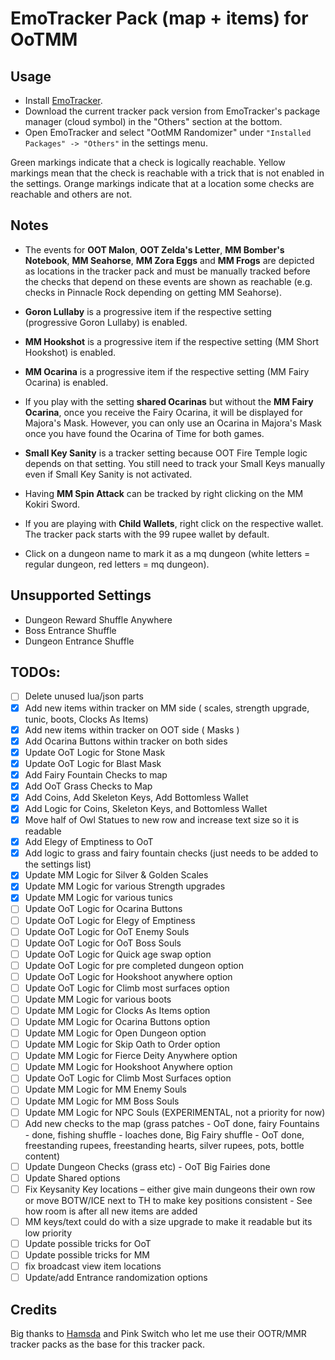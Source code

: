 # EmoTracker Pack (map + items) for OoTMM

## Usage

- Install [EmoTracker](https://emotracker.net/download/).
- Download the current tracker pack version from EmoTracker's package manager (cloud symbol) in the "Others" section at the bottom.
- Open EmoTracker and select "OotMM Randomizer" under `"Installed Packages" -> "Others"` in the settings menu.

Green markings indicate that a check is logically reachable. Yellow markings mean that the check is reachable with a trick that is not enabled in the settings. Orange markings indicate that at a location some checks are reachable and others are not.

## Notes

- The events for **OOT Malon**, **OOT Zelda's Letter**, **MM Bomber's Notebook**, **MM Seahorse**, **MM Zora Eggs** and **MM Frogs** are depicted as locations in the tracker pack and must be manually tracked before the checks that depend on these events are shown as reachable (e.g. checks in Pinnacle Rock depending on getting MM Seahorse).

- **Goron Lullaby** is a progressive item if the respective setting (progressive Goron Lullaby) is enabled.

- **MM Hookshot** is a progressive item if the respective setting (MM Short Hookshot) is enabled.

- **MM Ocarina** is a progressive item if the respective setting (MM Fairy Ocarina) is enabled.

- If you play with the setting **shared Ocarinas** but without the **MM Fairy Ocarina**, once you receive the Fairy Ocarina, it will be displayed for Majora's Mask. However, you can only use an Ocarina in Majora's Mask once you have found the Ocarina of Time for both games.

- **Small Key Sanity** is a tracker setting because OOT Fire Temple logic depends on that setting. You still need to track your Small Keys manually even if Small Key Sanity is not activated.

- Having **MM Spin Attack** can be tracked by right clicking on the MM Kokiri Sword.

- If you are playing with **Child Wallets**, right click on the respective wallet. The tracker pack starts with the 99 rupee wallet by default.

- Click on a dungeon name to mark it as a mq dungeon (white letters = regular dungeon, red letters = mq dungeon).

## Unsupported Settings

- Dungeon Reward Shuffle Anywhere
- Boss Entrance Shuffle
- Dungeon Entrance Shuffle

## TODOs:

- [ ] Delete unused lua/json parts
- [X] Add new items within tracker on MM side ( scales, strength upgrade, tunic, boots, Clocks As Items)
- [X] Add new items within tracker on OOT side ( Masks )
- [X] Add Ocarina Buttons within tracker on both sides
- [X] Update OoT Logic for Stone Mask 
- [X] Update OoT Logic for Blast Mask
- [X] Add Fairy Fountain Checks to map
- [X] Add OoT Grass Checks to Map
- [X] Add Coins, Add Skeleton Keys, Add Bottomless Wallet
- [X] Add Logic for Coins, Skeleton Keys, and Bottomless Wallet
- [X] Move half of Owl Statues to new row and increase text size so it is readable 
- [X] Add Elegy of Emptiness to OoT
- [X] Add logic to grass and fairy fountain checks (just needs to be added to the settings list)
- [X] Update MM Logic for Silver & Golden Scales
- [X] Update MM Logic for various Strength upgrades
- [X] Update MM Logic for various tunics
- [ ] Update OoT Logic for Ocarina Buttons
- [ ] Update OoT Logic for Elegy of Emptiness
- [ ] Update OoT Logic for OoT Enemy Souls
- [ ] Update OoT Logic for OoT Boss Souls
- [ ] Update OoT Logic for Quick age swap option
- [ ] Update OoT Logic for pre completed dungeon option
- [ ] Update OoT Logic for Hookshoot anywhere option
- [ ] Update OoT Logic for Climb most surfaces option
- [ ] Update MM Logic for various boots
- [ ] Update MM Logic for Clocks As Items option
- [ ] Update MM Logic for Ocarina Buttons option
- [ ] Update MM Logic for Open Dungeon option
- [ ] Update MM Logic for Skip Oath to Order option
- [ ] Update MM Logic for Fierce Deity Anywhere option
- [ ] Update MM Logic for Hookshoot Anywhere option
- [ ] Update OoT Logic for Climb Most Surfaces option
- [ ] Update MM Logic for MM Enemy Souls
- [ ] Update MM Logic for MM Boss Souls
- [ ] Update MM Logic for NPC Souls (EXPERIMENTAL, not a priority for now)
- [ ] Add new checks to the map (grass patches - OoT done, fairy Fountains - done, fishing shuffle - loaches done, Big Fairy shuffle - OoT done, freestanding rupees, freestanding hearts, silver rupees, pots, bottle content)
- [ ] Update Dungeon Checks (grass etc) - OoT Big Fairies done
- [ ] Update Shared options
- [ ] Fix Keysanity Key locations – either give main dungeons their own row or move BOTW/ICE next to TH to make key positions consistent - See how room is after all new items are added
- [ ] MM keys/text could do with a size upgrade to make it readable but its low priority
- [ ] Update possible tricks for OoT
- [ ] Update possible tricks for MM
- [ ] fix broadcast view item locations
- [ ] Update/add Entrance randomization options

## Credits

Big thanks to [Hamsda](https://github.com/Hamsda/EmoTrackerPacks) and Pink Switch who let me use their OOTR/MMR tracker packs as the base for this tracker pack.
